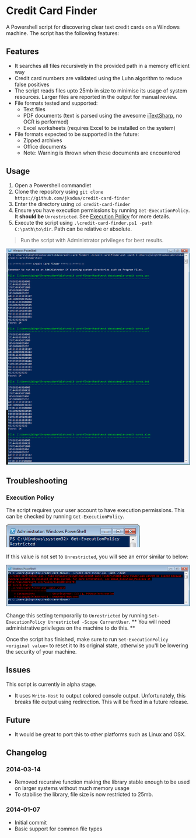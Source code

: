 Credit Card Finder
==================

A Powershell script for discovering clear text credit cards on a Windows machine. The script has the following features:

Features
--------

- It searches all files recursively in the provided path in a memory efficient way
- Credit card numbers are validated using the Luhn algorithm to reduce false positives
- The script reads files upto 25mb in size to minimise its usage of system resources. Larger files are reported in the output for manual review.
- File formats tested and supported:
	- Text files
	- PDF documents (text is parsed using the awesome [iTextSharp](http://sourceforge.net/projects/itextsharp/), no OCR is performed)
	- Excel worksheets (requires Excel to be installed on the system)
- File formats expected to be supported in the future:
	- Zipped archives
	- Office documents
	- Note: Warning is thrown when these documents are encountered

Usage
-----

1. Open a Powershell commandlet
2. Clone the repository using `git clone https://github.com/jksdua/credit-card-finder`
3. Enter the directory using `cd credit-card-finder`
4. Ensure you have execution permissions by running `Get-ExecutionPolicy`. It **should be** `Unrestricted`. See [Execution Policy](#execution-policy) for more details.
5. Execute the script using `.\credit-card-finder.ps1 -path C:\path\to\dir`. Path can be relative or absolute.

> Run the script with Administrator privileges for best results.

![Output screenshot](./screenshot.png)

Troubleshooting
---------------

### Execution Policy

The script requires your user account to have execution permissions. This can be checked by running `Get-ExecutionPolicy`.

![Execution policy status](./execution-policy-status.png)

If this value is not set to `Unrestricted`, you will see an error similar to below:

![Execution policy error](./execution-policy-error.png)

Change this setting temporarily to `Unrestricted` by running `Set-ExecutionPolicy Unrestricted -Scope CurrentUser`. ** You will need administrative privileges on the machine to do this. **

Once the script has finished, make sure to run `Set-ExecutionPolicy <original value>` to reset it to its original state, otherwise you'll be lowering the security of your machine.

Issues
------

This script is currently in alpha stage.

- It uses `Write-Host` to output colored console output. Unfortunately, this breaks file output using redirection. This will be fixed in a future release.

Future
------

- It would be great to port this to other platforms such as Linux and OSX.

Changelog
---------

### 2014-03-14
- Removed recursive function making the library stable enough to be used on larger systems without much memory usage
- To stabilise the library, file size is now restricted to 25mb. 

### 2014-01-07
- Initial commit
- Basic support for common file types